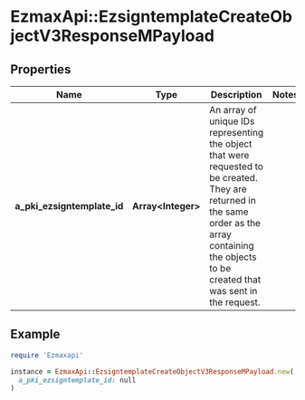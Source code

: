 # EzmaxApi::EzsigntemplateCreateObjectV3ResponseMPayload

## Properties

| Name | Type | Description | Notes |
| ---- | ---- | ----------- | ----- |
| **a_pki_ezsigntemplate_id** | **Array&lt;Integer&gt;** | An array of unique IDs representing the object that were requested to be created.  They are returned in the same order as the array containing the objects to be created that was sent in the request. |  |

## Example

```ruby
require 'Ezmaxapi'

instance = EzmaxApi::EzsigntemplateCreateObjectV3ResponseMPayload.new(
  a_pki_ezsigntemplate_id: null
)
```

